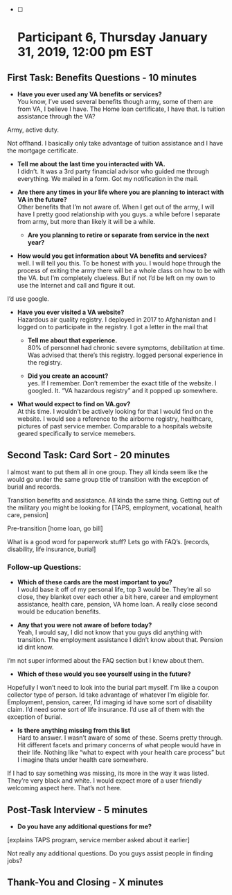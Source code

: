 - [ ] # Participant 6, Thursday January 31, 2019, 12:00 pm EST

## First Task: Benefits Questions - 10 minutes

- **Have you ever used any VA benefits or services?** <br>
You know, I’ve used several benefits though army, some of them are from VA, I believe I have. The Home loan certificate, I have that. Is tuition assistance through the VA? 

Army, active duty.

Not offhand. I basically only take advantage of tuition assistance and I have the mortgage certificate. 


  - **Tell me about the last time you interacted with VA.** <br>
I didn’t. It was a 3rd party financial advisor who guided me through everything. We mailed in a form. Got my notification in the mail. 


- **Are there any times in your life where you are planning to interact with VA in the future?** <br>
Other benefits that I’m not aware of. When I get out of the army, I will have I pretty good relationship with you guys. a while before I separate from army, but more than likely it will be a while. 

  - **Are you planning to retire or separate from service in the next year?** <br>

- **How would you get information about VA benefits and services?** <br>
well. I will tell you this. To be honest with you. I would hope through the process of exiting the army there will be a whole class on how to be with the VA. but I’m completely clueless. But if not I’d be left on my own to use the Internet and call and figure it out. 

I’d use google.


  - **Have you ever visited a VA website?** <br>
Hazardous air quality registry. I deployed in 2017 to Afghanistan and I logged on to participate in the registry. I got a letter in the mail that



    - **Tell me about that experience.** <br>
80% of personnel had chronic severe symptoms, debilitation at time. Was advised that there’s this registry. logged personal experience in the registry. 

    - **Did you create an account?** <br>
yes. If I remember. Don’t remember the exact title of the website. I googled. It. “VA hazardous registry” and it popped up somewhere. 


  - **What would expect to find on VA.gov?** <br>
At this time. I wouldn’t be actively looking for that I would find on the website. I would see a reference to the airborne registry, healthcare, pictures of past service member. Comparable to a hospitals website geared specifically to service memebers. 



## Second Task: Card Sort - 20 minutes

I almost want to put them all in one group. They all kinda seem like the would go under the same group title of transition with the exception of burial and records. 

Transition benefits and assistance. All kinda the same thing. Getting out of the military you might be looking for [TAPS, employment, vocational, health care, pension] 

Pre-transition
[home loan, go bill]

What is a good word for paperwork stuff? Lets go with FAQ’s. 
[records, disability, life insurance, burial]


### Follow-up Questions:
- **Which of these cards are the most important to you?** <br>
I would base it off of my personal life, top 3 would be. They’re all so close, they blanket over each other a bit here, career and employment assistance, health care, pension, VA home loan. A really close second would be education benefits. 

- **Any that you were not aware of before today?** <br>
Yeah, I would say, I did not know that you guys did anything with transition. The employment assistance I didn’t know about that. Pension id dint know. 

I’m not super informed about the FAQ section but I knew about them. 


- **Which of these would you see yourself using in the future?** <br>

Hopefully I won’t need to look into the burial part myself. I’m like a coupon collector type of person. Id take advantage of whatever I’m eligible for. 
Employment, pension, career, I’d imaging id have some sort of disability claim. I’d need some sort of life insurance. I’d use all of them with the exception of burial. 

- **Is there anything missing from this list** <br>
Hard to answer. I wasn’t aware of some of these. Seems pretty through. Hit different facets and primary concerns of what people would have in their life. Nothing like “what to expect with your health care process” but I imagine thats under health care somewhere. 

If I had to say something was missing, its more in the way it was listed. They’re very black and white. I would expect more of a user friendly welcoming aspect here. That’s not here. 


## Post-Task Interview - 5 minutes
- **Do you have any additional questions for me?** <br>

[explains TAPS program, service member asked about it earlier] 

Not really any additional questions. Do you guys assist people in finding jobs?

## Thank-You and Closing - X minutes

